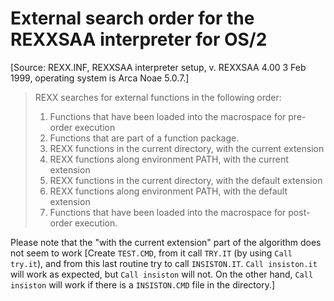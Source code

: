# External search order for the REXXSAA interpreter for OS/2

\[Source: REXX.INF, REXXSAA interpreter setup, v. REXXSAA 4.00 3 Feb 1999, operating system is Arca Noae 5.0.7.\]

>REXX searches for external functions in the following order: 
>
>1. Functions that have been loaded into the macrospace for pre-order execution 
>2. Functions that are part of a function package. 
>3. REXX functions in the current directory, with the current extension 
>4. REXX functions along environment PATH, with the current extension 
>5. REXX functions in the current directory, with the default extension 
>6. REXX functions along environment PATH, with the default extension 
>7. Functions that have been loaded into the macrospace for post-order execution.

Please note that the "with the current extension" part of the algorithm does not seem to work \[Create `TEST.CMD`, from it call `TRY.IT` (by using `Call try.it`), and from this last routine try to call `INSISTON.IT`. `Call insiston.it` will work as expected, but `Call insiston` will not. On the other hand, `Call insiston` will work if there is a `INSISTON.CMD` file in the directory.\]


